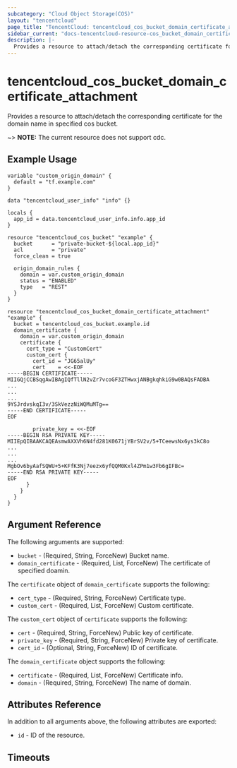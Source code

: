 ```yaml
---
subcategory: "Cloud Object Storage(COS)"
layout: "tencentcloud"
page_title: "TencentCloud: tencentcloud_cos_bucket_domain_certificate_attachment"
sidebar_current: "docs-tencentcloud-resource-cos_bucket_domain_certificate_attachment"
description: |-
  Provides a resource to attach/detach the corresponding certificate for the domain name in specified cos bucket.
---
```


# tencentcloud_cos_bucket_domain_certificate_attachment

Provides a resource to attach/detach the corresponding certificate for the domain name in specified cos bucket.

~> **NOTE:** The current resource does not support cdc.

## Example Usage

```hcl
variable "custom_origin_domain" {
  default = "tf.example.com"
}

data "tencentcloud_user_info" "info" {}

locals {
  app_id = data.tencentcloud_user_info.info.app_id
}

resource "tencentcloud_cos_bucket" "example" {
  bucket      = "private-bucket-${local.app_id}"
  acl         = "private"
  force_clean = true

  origin_domain_rules {
    domain = var.custom_origin_domain
    status = "ENABLED"
    type   = "REST"
  }
}

resource "tencentcloud_cos_bucket_domain_certificate_attachment" "example" {
  bucket = tencentcloud_cos_bucket.example.id
  domain_certificate {
    domain = var.custom_origin_domain
    certificate {
      cert_type = "CustomCert"
      custom_cert {
        cert_id = "JG65alUy"
        cert    = <<-EOF
-----BEGIN CERTIFICATE-----
MIIGQjCCBSqgAwIBAgIQfTllN2vZr7vcoGF3ZTHwxjANBgkqhkiG9w0BAQsFADBA
...
...
...
9YSJrdvskqI3v/3SkVezzNiWQMuMTg==
-----END CERTIFICATE-----
EOF

        private_key = <<-EOF
-----BEGIN RSA PRIVATE KEY-----
MIIEpQIBAAKCAQEAsmwAXXVh6N4fd281K0671jYBrSV2v/5+TCeewsNx6ys3kC8o
...
...
...
MgbOv6byAafSQWU+5+KFfK3Nj7eezx6yfQQM0Kxl4ZPm1w3Fb6gIFBc=
-----END RSA PRIVATE KEY-----
EOF
      }
    }
  }
}
```

## Argument Reference

The following arguments are supported:

* `bucket` - (Required, String, ForceNew) Bucket name.
* `domain_certificate` - (Required, List, ForceNew) The certificate of specified doamin.

The `certificate` object of `domain_certificate` supports the following:

* `cert_type` - (Required, String, ForceNew) Certificate type.
* `custom_cert` - (Required, List, ForceNew) Custom certificate.

The `custom_cert` object of `certificate` supports the following:

* `cert` - (Required, String, ForceNew) Public key of certificate.
* `private_key` - (Required, String, ForceNew) Private key of certificate.
* `cert_id` - (Optional, String, ForceNew) ID of certificate.

The `domain_certificate` object supports the following:

* `certificate` - (Required, List, ForceNew) Certificate info.
* `domain` - (Required, String, ForceNew) The name of domain.

## Attributes Reference

In addition to all arguments above, the following attributes are exported:

* `id` - ID of the resource.



## Timeouts

<no value>



